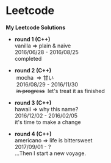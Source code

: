# Leetcode

**My Leetcode Solutions**

- **round 1 (C++)**  
  vanilla => plain & naive  
  2016/06/28 - 2016/08/25  
  completed  

- **round 2 (C++)**  
  mocha  => 甘い  
  2016/08/29 - 2016/11/30  
  ~~in progress~~  let's treat it as finished  

- **round 3 (C++)**  
  hawaii => why this name?  
  2016/12/02 - 2016/02/05  
  it's time to make a change  

- **round 4 (C++)**  
  americano => life is bittersweet  
  2017/09/01 - ?  
  ...Then I start a new voyage.  
